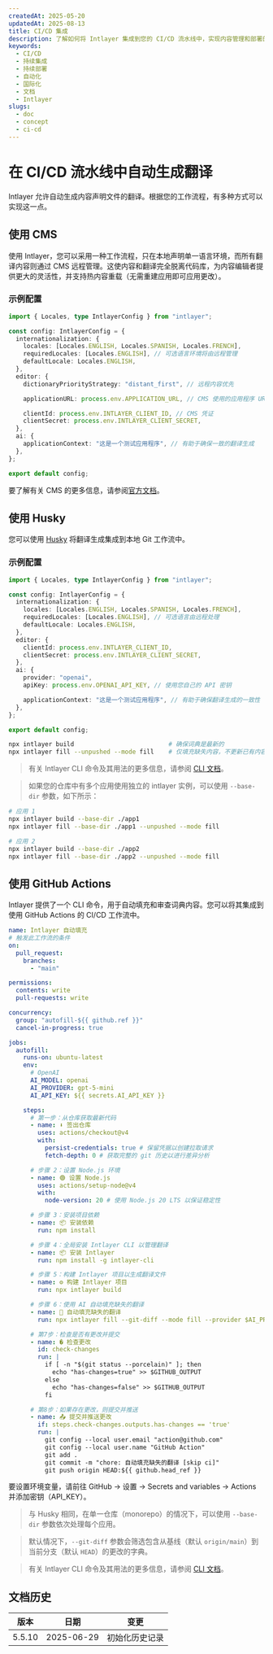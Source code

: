 ```yaml
---
createdAt: 2025-05-20
updatedAt: 2025-08-13
title: CI/CD 集成
description: 了解如何将 Intlayer 集成到您的 CI/CD 流水线中，实现内容管理和部署的自动化。
keywords:
  - CI/CD
  - 持续集成
  - 持续部署
  - 自动化
  - 国际化
  - 文档
  - Intlayer
slugs:
  - doc
  - concept
  - ci-cd
---
```


# 在 CI/CD 流水线中自动生成翻译

Intlayer 允许自动生成内容声明文件的翻译。根据您的工作流程，有多种方式可以实现这一点。

## 使用 CMS

使用 Intlayer，您可以采用一种工作流程，只在本地声明单一语言环境，而所有翻译内容则通过 CMS 远程管理。这使内容和翻译完全脱离代码库，为内容编辑者提供更大的灵活性，并支持热内容重载（无需重建应用即可应用更改）。

### 示例配置

```ts fileName="intlayer.config.ts"
import { Locales, type IntlayerConfig } from "intlayer";

const config: IntlayerConfig = {
  internationalization: {
    locales: [Locales.ENGLISH, Locales.SPANISH, Locales.FRENCH],
    requiredLocales: [Locales.ENGLISH], // 可选语言环境将由远程管理
    defaultLocale: Locales.ENGLISH,
  },
  editor: {
    dictionaryPriorityStrategy: "distant_first", // 远程内容优先

    applicationURL: process.env.APPLICATION_URL, // CMS 使用的应用程序 URL

    clientId: process.env.INTLAYER_CLIENT_ID, // CMS 凭证
    clientSecret: process.env.INTLAYER_CLIENT_SECRET,
  },
  ai: {
    applicationContext: "这是一个测试应用程序", // 有助于确保一致的翻译生成
  },
};

export default config;
```

要了解有关 CMS 的更多信息，请参阅[官方文档](https://github.com/aymericzip/intlayer/blob/main/docs/docs/zh/intlayer_CMS.md)。

## 使用 Husky

您可以使用 [Husky](https://typicode.github.io/husky/) 将翻译生成集成到本地 Git 工作流中。

### 示例配置

```ts fileName="intlayer.config.ts"
import { Locales, type IntlayerConfig } from "intlayer";

const config: IntlayerConfig = {
  internationalization: {
    locales: [Locales.ENGLISH, Locales.SPANISH, Locales.FRENCH],
    requiredLocales: [Locales.ENGLISH], // 可选语言由远程处理
    defaultLocale: Locales.ENGLISH,
  },
  editor: {
    clientId: process.env.INTLAYER_CLIENT_ID,
    clientSecret: process.env.INTLAYER_CLIENT_SECRET,
  },
  ai: {
    provider: "openai",
    apiKey: process.env.OPENAI_API_KEY, // 使用您自己的 API 密钥

    applicationContext: "这是一个测试应用程序", // 有助于确保翻译生成的一致性
  },
};

export default config;
```

```bash fileName=".husky/pre-push"
npx intlayer build                          # 确保词典是最新的
npx intlayer fill --unpushed --mode fill    # 仅填充缺失内容，不更新已有内容
```

> 有关 Intlayer CLI 命令及其用法的更多信息，请参阅 [CLI 文档](https://github.com/aymericzip/intlayer/blob/main/docs/docs/zh/intlayer_cli.md)。

> 如果您的仓库中有多个应用使用独立的 intlayer 实例，可以使用 `--base-dir` 参数，如下所示：

```bash fileName=".husky/pre-push"
# 应用 1
npx intlayer build --base-dir ./app1
npx intlayer fill --base-dir ./app1 --unpushed --mode fill

# 应用 2
npx intlayer build --base-dir ./app2
npx intlayer fill --base-dir ./app2 --unpushed --mode fill
```

## 使用 GitHub Actions

Intlayer 提供了一个 CLI 命令，用于自动填充和审查词典内容。您可以将其集成到使用 GitHub Actions 的 CI/CD 工作流中。

```yaml fileName=".github/workflows/intlayer-translate.yml"
name: Intlayer 自动填充
# 触发此工作流的条件
on:
  pull_request:
    branches:
      - "main"

permissions:
  contents: write
  pull-requests: write

concurrency:
  group: "autofill-${{ github.ref }}"
  cancel-in-progress: true

jobs:
  autofill:
    runs-on: ubuntu-latest
    env:
      # OpenAI
      AI_MODEL: openai
      AI_PROVIDER: gpt-5-mini
      AI_API_KEY: ${{ secrets.AI_API_KEY }}

    steps:
      # 第一步：从仓库获取最新代码
      - name: ⬇️ 签出仓库
        uses: actions/checkout@v4
        with:
          persist-credentials: true # 保留凭据以创建拉取请求
          fetch-depth: 0 # 获取完整的 git 历史以进行差异分析

      # 步骤 2：设置 Node.js 环境
      - name: 🟢 设置 Node.js
        uses: actions/setup-node@v4
        with:
          node-version: 20 # 使用 Node.js 20 LTS 以保证稳定性

      # 步骤 3：安装项目依赖
      - name: 📦 安装依赖
        run: npm install

      # 步骤 4：全局安装 Intlayer CLI 以管理翻译
      - name: 📦 安装 Intlayer
        run: npm install -g intlayer-cli

      # 步骤 5：构建 Intlayer 项目以生成翻译文件
      - name: ⚙️ 构建 Intlayer 项目
        run: npx intlayer build

      # 步骤 6：使用 AI 自动填充缺失的翻译
      - name: 🤖 自动填充缺失的翻译
        run: npx intlayer fill --git-diff --mode fill --provider $AI_PROVIDER --model $AI_MODEL --api-key $AI_API_KEY

      # 第7步：检查是否有更改并提交
      - name: � 检查更改
        id: check-changes
        run: |
          if [ -n "$(git status --porcelain)" ]; then
            echo "has-changes=true" >> $GITHUB_OUTPUT
          else
            echo "has-changes=false" >> $GITHUB_OUTPUT
          fi

      # 第8步：如果存在更改，则提交并推送
      - name: 📤 提交并推送更改
        if: steps.check-changes.outputs.has-changes == 'true'
        run: |
          git config --local user.email "action@github.com"
          git config --local user.name "GitHub Action"
          git add .
          git commit -m "chore: 自动填充缺失的翻译 [skip ci]"
          git push origin HEAD:${{ github.head_ref }}
```

要设置环境变量，请前往 GitHub → 设置 → Secrets and variables → Actions 并添加密钥（API_KEY）。

> 与 Husky 相同，在单一仓库（monorepo）的情况下，可以使用 `--base-dir` 参数依次处理每个应用。

> 默认情况下，`--git-diff` 参数会筛选包含从基线（默认 `origin/main`）到当前分支（默认 `HEAD`）的更改的字典。

> 有关 Intlayer CLI 命令及其用法的更多信息，请参阅 [CLI 文档](https://github.com/aymericzip/intlayer/blob/main/docs/docs/zh/intlayer_cli.md)。

## 文档历史

| 版本   | 日期       | 变更           |
| ------ | ---------- | -------------- |
| 5.5.10 | 2025-06-29 | 初始化历史记录 |

